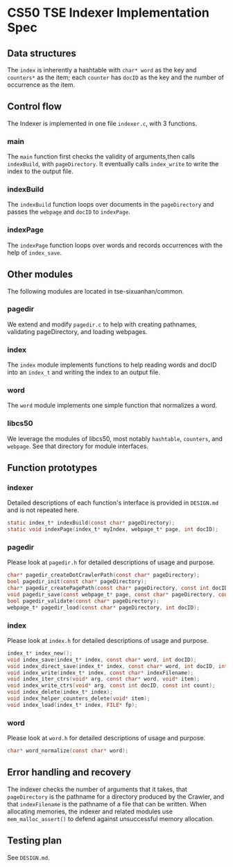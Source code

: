# CS50 TSE Indexer Implementation Spec
## Data structures
The `index` is inherently a hashtable with `char* word` as the key and `counters*` as the item; each `counter` has `docID` as the key and the number of occurrence as the item.

## Control flow
The Indexer is implemented in one file `indexer.c`, with 3 functions.

### main
The `main` function first checks the validity of arguments,then calls `indexBuild`, with `pageDirectory`. It eventually calls `index_write` to write the index to the output file.

### indexBuild
The `indexBuild` function loops over documents in the `pageDirectory` and passes the `webpage` and `docID` to `indexPage`.

### indexPage
The `indexPage` function loops over words and records occurrences with the help of `index_save`.


## Other modules
The following modules are located in tse-sixuanhan/common.
### pagedir
We extend and modify `pagedir.c` to help with creating pathnames, validating pageDirectory, and loading webpages.

### index
The `index` module implements functions to help reading words and docID into an `index_t` and writing the index to an output file.

### word
The `word` module implements one simple function that normalizes a word.

### libcs50
We leverage the modules of libcs50, most notably `hashtable`, `counters`, and `webpage`. See that directory for module interfaces.

## Function prototypes
### indexer
Detailed descriptions of each function's interface is provided in `DESIGN.md` and is not repeated here.
``` C
static index_t* indexBuild(const char* pageDirectory);
static void indexPage(index_t* myIndex, webpage_t* page, int docID);
```

### pagedir
Please look at `pagedir.h` for detailed descriptions of usage and purpose.
``` C
char* pagedir_createDotCrawlerPath(const char* pageDirectory);
bool pagedir_init(const char* pageDirectory);
char* pagedir_createPagePath(const char* pageDirectory, const int docID);
void pagedir_save(const webpage_t* page, const char* pageDirectory, const int docID);
bool pagedir_validate(const char* pageDirectory);
webpage_t* pagedir_load(const char* pageDirectory, int docID);
```

### index
Please look at `index.h` for detailed descriptions of usage and purpose.
``` C
index_t* index_new();
void index_save(index_t* index, const char* word, int docID);
void index_direct_save(index_t* index, const char* word, int docID, int count);
void index_write(index_t* index, const char* indexFilename);
void index_iter_ctrs(void* arg, const char* word, void* item);
void index_write_ctrs(void* arg, const int docID, const int count);
void index_delete(index_t* index);
void index_helper_counters_delete(void* item);
void index_load(index_t* index, FILE* fp);
```

### word
Please look at `word.h` for detailed descriptions of usage and purpose.
``` C
char* word_normalize(const char* word);
```


## Error handling and recovery
The indexer checks the number of arguments that it takes, that `pageDirectory` is the pathname for a directory produced by the Crawler, and that `indexFilename` is the pathname of a file that can be written.
When allocating memories, the indexer and related modules use `mem_malloc_assert()` to defend against unsuccessful memory allocation.

## Testing plan
See `DESIGN.md`.